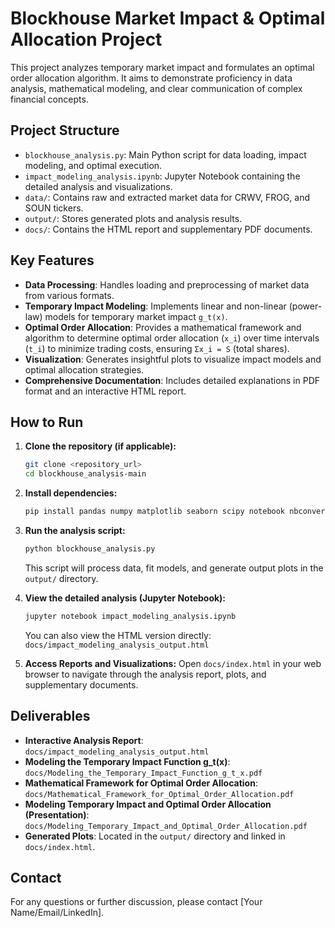 # Blockhouse Market Impact & Optimal Allocation Project

This project analyzes temporary market impact and formulates an optimal order allocation algorithm. It aims to demonstrate proficiency in data analysis, mathematical modeling, and clear communication of complex financial concepts.

## Project Structure

- `blockhouse_analysis.py`: Main Python script for data loading, impact modeling, and optimal execution.
- `impact_modeling_analysis.ipynb`: Jupyter Notebook containing the detailed analysis and visualizations.
- `data/`: Contains raw and extracted market data for CRWV, FROG, and SOUN tickers.
- `output/`: Stores generated plots and analysis results.
- `docs/`: Contains the HTML report and supplementary PDF documents.

## Key Features

- **Data Processing**: Handles loading and preprocessing of market data from various formats.
- **Temporary Impact Modeling**: Implements linear and non-linear (power-law) models for temporary market impact `g_t(x)`.
- **Optimal Order Allocation**: Provides a mathematical framework and algorithm to determine optimal order allocation (`x_i`) over time intervals (`t_i`) to minimize trading costs, ensuring `Σx_i = S` (total shares).
- **Visualization**: Generates insightful plots to visualize impact models and optimal allocation strategies.
- **Comprehensive Documentation**: Includes detailed explanations in PDF format and an interactive HTML report.

## How to Run

1.  **Clone the repository (if applicable):**
    ```bash
    git clone <repository_url>
    cd blockhouse_analysis-main
    ```
2.  **Install dependencies:**
    ```bash
    pip install pandas numpy matplotlib seaborn scipy notebook nbconvert
    ```
3.  **Run the analysis script:**
    ```bash
    python blockhouse_analysis.py
    ```
    This script will process data, fit models, and generate output plots in the `output/` directory.

4.  **View the detailed analysis (Jupyter Notebook):**
    ```bash
    jupyter notebook impact_modeling_analysis.ipynb
    ```
    You can also view the HTML version directly:
    `docs/impact_modeling_analysis_output.html`

5.  **Access Reports and Visualizations:**
    Open `docs/index.html` in your web browser to navigate through the analysis report, plots, and supplementary documents.

## Deliverables

- **Interactive Analysis Report**: `docs/impact_modeling_analysis_output.html`
- **Modeling the Temporary Impact Function g_t(x)**: `docs/Modeling_the_Temporary_Impact_Function_g_t_x.pdf`
- **Mathematical Framework for Optimal Order Allocation**: `docs/Mathematical_Framework_for_Optimal_Order_Allocation.pdf`
- **Modeling Temporary Impact and Optimal Order Allocation (Presentation)**: `docs/Modeling_Temporary_Impact_and_Optimal_Order_Allocation.pdf`
- **Generated Plots**: Located in the `output/` directory and linked in `docs/index.html`.

## Contact

For any questions or further discussion, please contact [Your Name/Email/LinkedIn].


